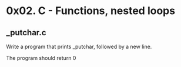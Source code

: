 # 0x02. C - Functions, nested loops
## _putchar.c
Write a program that prints _putchar, followed by a new line.

The program should return 0
